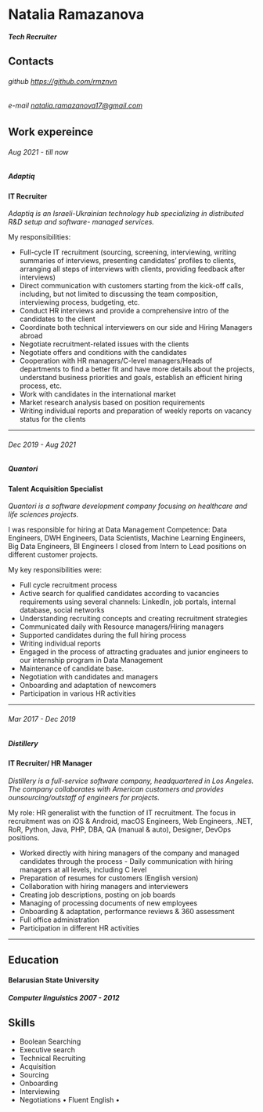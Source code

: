 # Natalia Ramazanova

##### Tech Recruiter

## Contacts
###### github https://github.com/rmznvn 
###### e-mail natalia.ramazanova17@gmail.com

## Work expereince

###### Aug 2021 - till now
##### Adaptiq
#### IT Recruiter

*Adaptiq is an Israeli-Ukrainian technology hub specializing in distributed R&D setup and software- managed services.*


My responsibilities:
* Full-cycle IT recruitment (sourcing, screening, interviewing, writing summaries of interviews, presenting candidates’ profiles to clients, arranging all steps of interviews with clients, providing feedback after interviews)
* Direct communication with customers starting from the kick-off calls, including, but not limited to discussing the team composition, interviewing process, budgeting, etc.
* Conduct HR interviews and provide a comprehensive intro of the candidates to the client
* Coordinate both technical interviewers on our side and Hiring Managers abroad
* Negotiate recruitment-related issues with the clients
* Negotiate offers and conditions with the candidates
* Cooperation with HR managers/C-level managers/Heads of departments to find a better fit and have more details about the projects, understand business priorities and goals, establish an efficient hiring process, etc.
* Work with candidates in the international market
* Market research analysis based on position requirements
* Writing individual reports and preparation of weekly reports on vacancy status for the clients

*******

###### Dec 2019 - Aug 2021
##### Quantori
#### Talent Acquisition Specialist

*Quantori is a software development company focusing on healthcare and life sciences projects.*


I was responsible for hiring at Data Management Competence: Data Engineers, DWH Engineers, Data Scientists, Machine Learning Engineers, Big Data Engineers, BI Engineers I closed from Intern to Lead positions on different customer projects.


My key responsibilities were:
* Full cycle recruitment process
* Active search for qualified candidates according to vacancies requirements using several channels: LinkedIn, job portals, internal database, social networks
* Understanding recruiting concepts and creating recruitment strategies
* Communicated daily with Resource managers/Hiring managers
* Supported candidates during the full hiring process
* Writing individual reports
* Engaged in the process of attracting graduates and junior engineers to our internship program in Data Management
* Maintenance of candidate base.
* Negotiation with candidates and managers
* Onboarding and adaptation of newcomers
* Participation in various HR activities

*******

###### Mar 2017 - Dec 2019
##### Distillery
#### IT Recruiter/ HR Manager

*Distillery is a full-service software company, headquartered in Los Angeles. The company collaborates with American customers and provides ounsourcing/outstaff of engineers for projects.*


My role: HR generalist with the function of IT recruitment.
The focus in recruitment was on iOS & Android, macOS Engineers, Web Engineers, .NET, RoR, Python, Java, PHP, DBA, QA (manual & auto), Designer, DevOps positions.


* Worked directly with hiring managers of the company and managed candidates through the process - Daily communication with hiring managers at all levels, including C level
* Preparation of resumes for customers (English version)
* Collaboration with hiring managers and interviewers
* Creating job descriptions, posting on job boards
* Managing of processing documents of new employees
* Onboarding & adaptation, performance reviews & 360 assessment
* Full office administration
* Participation in different HR activities

*******

## Education
#### Belarusian State University
##### Computer linguistics 2007 - 2012

## Skills
+ Boolean Searching 
+ Executive search 
+ Technical Recruiting 
+ Acquisition 
+ Sourcing 
+ Onboarding 
+ Interviewing 
+ Negotiations
• Fluent English •
